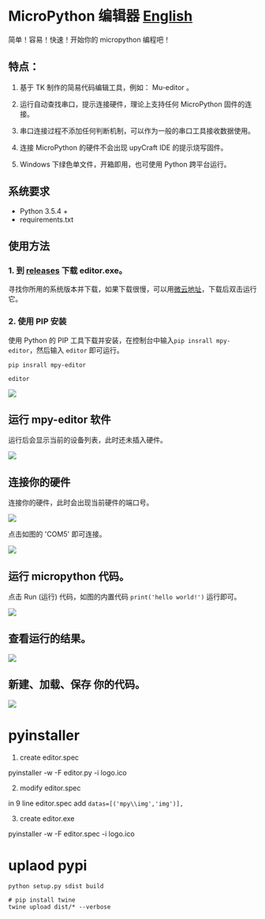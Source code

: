 # MicroPython 编辑器 [English](English.md)

简单！容易！快速！开始你的 micropython 编程吧！

## 特点：

1. 基于 TK 制作的简易代码编辑工具，例如： Mu-editor 。

2. 运行自动查找串口，提示连接硬件，理论上支持任何 MicroPython 固件的连接。

3. 串口连接过程不添加任何判断机制，可以作为一般的串口工具接收数据使用。

4. 连接 MicroPython 的硬件不会出现 upyCraft IDE 的提示烧写固件。

5. Windows 下绿色单文件，开箱即用，也可使用 Python 跨平台运行。

## 系统要求

- Python 3.5.4 +
- requirements.txt

## 使用方法

### 1. 到 [releases](https://github.com/junhuanchen/mpy-editor/releases) 下载 editor.exe。

寻找你所用的系统版本并下载，如果下载很慢，可以用[微云地址](https://share.weiyun.com/5SVcIC3)，下载后双击运行它。

### 2. 使用 PIP 安装

使用 Python 的 PIP 工具下载并安装，在控制台中输入`pip insrall mpy-editor`，然后输入 `editor` 即可运行。

```shell
pip insrall mpy-editor

editor
```

![](readme/01.png)

## 运行 mpy-editor 软件

运行后会显示当前的设备列表，此时还未插入硬件。

![](readme/02.png)

## 连接你的硬件

连接你的硬件，此时会出现当前硬件的端口号。

![](readme/03.png)

点击如图的 'COM5' 即可连接。

![](readme/05.png)

## 运行 micropython 代码。

点击 Run (运行) 代码，如图的内置代码  `print('hello world!')` 运行即可。

![](readme/07.png)

## 查看运行的结果。

![](readme/09.png)

## 新建、加载、保存 你的代码。

![](readme/11.png)

# pyinstaller

1. create editor.spec

pyinstaller -w -F editor.py -i logo.ico

2. modify editor.spec

in 9 line editor.spec add `datas=[('mpy\\img','img')],`

3. create editor.exe

pyinstaller -w -F editor.spec -i logo.ico

# uplaod pypi

```shell
python setup.py sdist build
```

```shell
# pip install twine
twine upload dist/* --verbose
```

